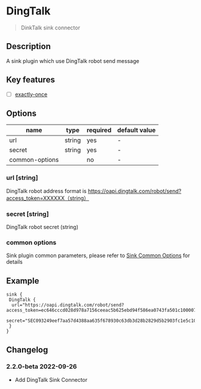 # DingTalk

> DinkTalk sink connector

## Description

A sink plugin which use DingTalk robot send message

## Key features

- [ ] [exactly-once](../../concept/connector-v2-features.md)

## Options

|      name      |  type  | required | default value |
|----------------|--------|----------|---------------|
| url            | string | yes      | -             |
| secret         | string | yes      | -             |
| common-options |        | no       | -             |

### url [string]

DingTalk robot address format is https://oapi.dingtalk.com/robot/send?access_token=XXXXXX（string）

### secret [string]

DingTalk robot secret (string)

### common options

Sink plugin common parameters, please refer to [Sink Common Options](common-options.md) for details

## Example

```hocon
sink {
 DingTalk {
  url="https://oapi.dingtalk.com/robot/send?access_token=ec646cccd028d978a7156ceeac5b625ebd94f586ea0743fa501c100007890"
  secret="SEC093249eef7aa57d4388aa635f678930c63db3d28b2829d5b2903fc1e5c10000"
 }
}
```

## Changelog

### 2.2.0-beta 2022-09-26

- Add DingTalk Sink Connector

